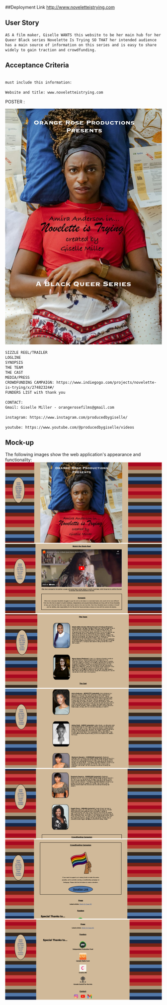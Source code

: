 ##Deployment Link
http://www.noveletteistrying.com

## User Story

```
AS A film maker, Giselle WANTS this website to be her main hub for her Queer Black series Novelette Is Trying SO THAT her intended audience has a main source of information on this series and is easy to share widely to gain traction and crowdfunding.
```

## Acceptance Criteria  
```

must include this information:

Website and title: www.noveletteistrying.com
```
POSTER :

![alt text](assets/images/poster.png)

```
SIZZLE REEL/TRAILER
LOGLINE
SYNOPSIS
THE TEAM
THE CAST
MEDIA/PRESS
CROWDFUNDING CAMPAIGN: https://www.indiegogo.com/projects/novelette-is-trying/x/27482324#/
FUNDERS LIST with thank you

CONTACT:
Gmail: Giselle Miller - orangerosefilms@gmail.com

instagram: https://www.instagram.com/producedbygiselle/

youtube: https://www.youtube.com/@producedbygiselle/videos

```
## Mock-up

The following images show the web application's appearance and functionality:
![alt text](assets/images/NITScreenshot1.png)
![alt text](assets/images/NITScreenshot2.png)
![alt text](assets/images/NITScreenshot3.png)
![alt text](assets/images/NITScreenshot4.png)
![alt text](assets/images/NITScreenshot5.png)
![alt text](assets/images/NITScreenshot6.png)
![alt text](assets/images/NITScreenshot7.png)
